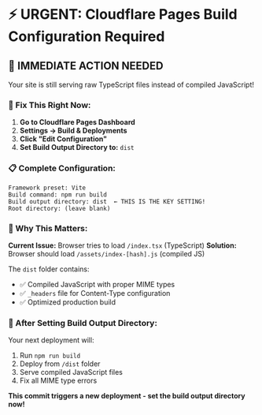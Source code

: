 # ⚡ URGENT: Cloudflare Pages Build Configuration Required

## 🚨 IMMEDIATE ACTION NEEDED

Your site is still serving raw TypeScript files instead of compiled JavaScript!

### 🔧 Fix This Right Now:

1. **Go to Cloudflare Pages Dashboard**
2. **Settings → Build & Deployments** 
3. **Click "Edit Configuration"**
4. **Set Build Output Directory to:** `dist`

### 📋 Complete Configuration:

```
Framework preset: Vite
Build command: npm run build
Build output directory: dist  ← THIS IS THE KEY SETTING!
Root directory: (leave blank)
```

### 🎯 Why This Matters:

**Current Issue:** Browser tries to load `/index.tsx` (TypeScript)
**Solution:** Browser should load `/assets/index-[hash].js` (compiled JS)

The `dist` folder contains:
- ✅ Compiled JavaScript with proper MIME types
- ✅ `_headers` file for Content-Type configuration  
- ✅ Optimized production build

### 🚀 After Setting Build Output Directory:

Your next deployment will:
1. Run `npm run build`
2. Deploy from `/dist` folder
3. Serve compiled JavaScript files
4. Fix all MIME type errors

**This commit triggers a new deployment - set the build output directory now!**